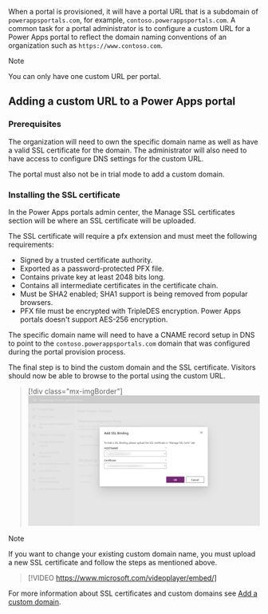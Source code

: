 When a portal is provisioned, it will have a portal URL that is a subdomain of `powerappsportals.com`, for example, `contoso.powerappsportals.com`. A common task for a portal administrator is to configure a custom URL for a Power Apps portal to reflect the domain naming conventions of an organization such as `https://www.contoso.com`.  

> [!NOTE]
> You can only have one custom URL per portal.

## Adding a custom URL to a Power Apps portal

### Prerequisites

The organization will need to own the specific domain name as well as have a valid SSL certificate for the domain.  The administrator will also need to have access to configure DNS settings for the custom URL.

The portal must also not be in trial mode to add a custom domain.

### Installing the SSL certificate

In the Power Apps portals admin center, the Manage SSL certificates section will be where an SSL certificate will be uploaded.

The SSL certificate will require a pfx extension and must meet the following requirements:

* Signed by a trusted certificate authority.
* Exported as a password-protected PFX file.
* Contains private key at least 2048 bits long.
* Contains all intermediate certificates in the certificate chain.
* Must be SHA2 enabled; SHA1 support is being removed from popular browsers.
* PFX file must be encrypted with TripleDES encryption. Power Apps portals doesn't support AES-256 encryption.

The specific domain name will need to have a CNAME record setup in DNS to point to the `contoso.powerappsportals.com` domain that was configured during the portal provision process.

The final step is to bind the custom domain and the SSL certificate.  Visitors should now be able to browse to the portal using the custom URL.

> [!div class="mx-imgBorder"]
> [![SSL binding](../media/binding.png)](../media/binding.png#lightbox)

> [!NOTE]
> If you want to change your existing custom domain name, you must upload a new SSL certificate and follow the steps as mentioned above.

> [!VIDEO https://www.microsoft.com/videoplayer/embed/]

For more information about SSL certificates and custom domains see [Add a custom domain](https://docs.microsoft.com/powerapps/maker/portals/admin/add-custom-domain/?azure-portal=true).
